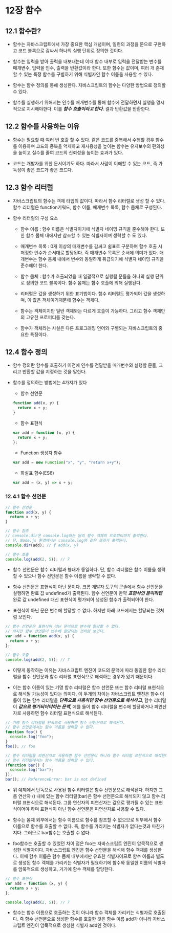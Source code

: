 # 12장 함수

## 12.1 함수란?

- 함수는 자바스크립트에서 가장 중요한 핵심 개념이며, 일련의 과정을 문으로 구현하고 코드 블록으로 감싸서 하나의 실행 단위로 정의한 것이다.

- 함수는 입력을 받아 출력을 내보내는데 이때 함수 내부로 입력을 전달받는 변수를 매개변수, 입력을 인수, 출력을 반환값이라 한다. 또한 함수는 값이며, 여러 개 존재할 수 있는 특정 함수를 구별하기 위해 식별자인 함수 이름을 사용할 수 있다.

- 함수는 함수 정의를 통해 생성한다. 자바스크립트의 함수는 다양한 방법으로 정의할 수 있다.

- 함수를 실행하기 위해서는 인수를 매개변수를 통해 함수에 전달하면서 실행을 명시적으로 지시해야한다. 이를 **_함수 호출이라고 한다._** 결과 반환값을 반환한다.

## 12.2 함수를 사용하는 이유

- 함수는 필요할 때 여러 번 호출 할 수 있다. 같은 코드를 중복해서 수행할 경우 함수를 이용하며 코드의 중복을 억제하고 재사용성을 높이는 함수는 유지보수의 편의성을 높이고 실수를 줄여 코드의 신뢰성을 높이는 효과가 있다.

- 코드는 개발자를 위한 문서이기도 하다. 따라서 사람이 이해할 수 있는 코드, 즉 가독성이 좋은 코드가 좋은 코드다.

## 12.3 함수 리터럴

- 자바스크립트의 함수는 객체 타입의 값이다. 따라서 함수 리터럴로 생성 할 수 있다. 함수 리터럴은 function키워드, 함수 이름, 매개변수 목록, 함수 몸체로 구성된다.

- 함수 리터럴의 구성 요소

  - 함수 이름 : 함수 이름은 식별자이기에 식별자 네이밍 규칙을 준수해야 한다. 또한 함수 몸체 내에서만 참조할 수 있는 식별자이며 생략할 수 도 있다.

  - 매개변수 목록 : 0개 이상의 매개변수를 감싸고 쉼표로 구분하며 함수 호출 시 저정한 인수가 순서대로 할당된다. 즉 매개변수 목록은 순서에 의미가 있다. 매개변수는 함수 몸체 내에서 변수와 동일하게 취급되기에 식별자 네이밍 규칙을 준수해야 한다.

  - 함수 몸체 : 함수가 호출되었을 때 일괄적으로 실행될 문들을 하나의 실행 단위로 정의한 코드 블록이다. 함수 몸체는 함수 호출에 의해 실행된다.

  - 리터럴은 값을 생성하기 위한 표기법이다. 함수 리터럴도 평가되어 값을 생성하며, 이 값은 객체이기때문에 함수는 객체다.

  - 함수는 객체이지만 일반 객체와는 다르게 호출이 가능하다. 그리고 함수 객체만의 고유한 프로퍼티를 갖는다.

  - 함수가 객체라는 사실은 다른 프로그래밍 언어와 구별되는 자바스크립트의 중요한 특징이다.

## 12.4 함수 정의

- 함수 정의란 함수를 호출하기 이전에 인수를 전달받을 매개변수와 실행할 문들, 그리고 반환할 값을 지정하는 것을 말한다.

- 함수를 정의하는 방법에는 4가지가 있다

  - 함수 선언문

  ```javascript
  function add(x, y) {
    return x + y;
  }
  ```

  - 함수 표현식

  ```javascript
  var add = function (x, y) {
    return x + y;
  };
  ```

  - Function 생성자 함수

  ```javascript
  var add = new Function("x", "y", "return x+y");
  ```

  - 화살표 함수(ES6)

  ```javascript
  var add = (x, y) => x + y;
  ```

### 12.4.1 함수 선언문

```javascript
// 함수 선언문
function add(x, y) {
  return x + y;
}

// 함수 참조
// console.dir은 console.log와는 달리 함수 객체의 프로퍼티까지 출력한다.
// 단, Node.js 환경에서는 console.log와 같은 결과가 출력된다.
console.dir(add); // ƒ add(x, y)

// 함수 호출
console.log(add(2, 5)); // 7
```

- 함수 선언문은 함수 리터럴과 형태가 동일하다. 단, 함수 리터럴은 함수 이름을 생략할 수 있으나 함수 선언문은 함수 이름을 생략할 수 없다.

- 함수 선언문은 표현식이 아닌 문이다. 크롬 개발자 도구의 콘솔에서 함수 선언문을 실행하면 완료 값 undefined가 출력된다. 함수 선언문이 만약 **_표현식인 문이라면_** 완료 값 undefined 대신 표현식이 평가되어 생성된 함수가 출력되어야 한다.

- 표현식이 아닌 문은 변수에 할당할 수 없다. 하지만 아래 코드에서는 할당되는 것처럼 보인다.

```javascript
// 함수 선언문은 표현식이 아닌 문이므로 변수에 할당할 수 없다.
// 하지만 함수 선언문이 변수에 할당되는 것처럼 보인다.
var add = function add(x, y) {
  return x + y;
};

// 함수 호출
console.log(add(2, 5)); // 7
```

- 이렇게 동작하는 이유는 자바스크립트 엔진이 코드의 문맥에 따라 동일한 함수 리터럴을 함수 선언문과 함수 리터럴 표현식으로 해석하는 경우가 있기 때문이다.

- 이는 함수 이름이 있는 기명 함수 리터럴은 함수 선언문 또는 함수 리터럴 표현식으로 해석될 가능성이 있다는 의미다.
  이 두개의 차이는 자바스크립트 엔진은 함수 이름이 있는 함수 리터럴을 **_단독으로 사용하면 함수 선언문으로 해석하고_**, 함수 리터럴이 **_값으로 평가되어야하는 문맥_**, 예를 들어 함수 리터럴을 변수에 할당하거나 피연산자로 사용하면 함수 리터럴 표현식으로 해석된다.

```javascript
// 기명 함수 리터럴을 단독으로 사용하면 함수 선언문으로 해석된다.
// 함수 선언문에서는 함수 이름을 생략할 수 없다.
function foo() {
  console.log("foo");
}
foo(); // foo

// 함수 리터럴을 피연산자로 사용하면 함수 선언문이 아니라 함수 리터럴 표현식으로 해석된다.
// 함수 리터럴에서는 함수 이름을 생략할 수 있다.
(function bar() {
  console.log("bar");
});
bar(); // ReferenceError: bar is not defined
```

- 위 예제에서 단독으로 사용된 함수 리터럴은 함수 선언문으로 해석된다. 하지만 그룹 연산자 () 내에 있는 함수 리터럴(bar)은 함수 선언문으로 해석되지 않고 함수 리터럴 표현식으로 해석된다. 그룹 연산자의 피연산자는 값으로 평가될 수 있는 표현식이어야 하며 표현식이 아닌 함수 선언문은 피연산자로 사용할 수 없다.

- 함수는 몸체 외부에서는 함수 이름으로 함수를 참조할 수 없으므로 외부에서 함수 이름으로 함수를 호출할 수 없다.
  즉, 함수를 가리키는 식별자가 없다는것과 마찬가지다. 그러므로 bar함수는 호출할 수 없다.

- foo함수는 호출할 수 있었던 차이 점은 foo는 자바스크립트 엔진이 암묵적으로 생성한 식별자이다.
  자바스크립트 엔진은 함수 선언문을 해석해 함수 객체를 생성한다. 이때 함수 이름은 함수 몸체 내부에서만 유효한 식별자이므로 함수 이름과 별도로 생성된 함수 객체를 가리키는 식별자가 필요하기에 함수와 동일한 이름의 식별자를 암묵적으로 생성하고, 거기에 함수 객체를 할당한다.

```javascript
// 함수 표현식
var add = function (x, y) {
  return x + y;
};

console.log(add(2, 5)); // 7
```

- 함수는 함수 이름으로 호출하는 것이 아니라 함수 객체를 가리키는 식별자로 호출된다. 즉 함수 선언문으로 생성한 함수를 호출한 것은 함수 이름 add가 아니라 자바스크립트 엔진이 암묵적으로 생성한 식별자 add인 것이다.
